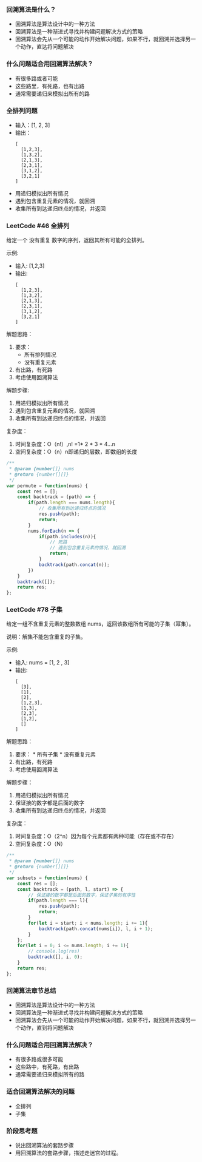 ### 回溯算法是什么？
* 回溯算法是算法设计中的一种方法
* 回溯算法是一种渐进式寻找并构建问题解决方式的策略
* 回溯算法会先从一个可能的动作开始解决问题，如果不行，就回溯并选择另一个动作，直达将问题解决

### 什么问题适合用回溯算法解决？
* 有很多路或者可能
* 这些路里，有死路，也有出路
* 通常需要递归来模拟出所有的路

### 全排列问题
* 输入：[1, 2, 3]
* 输出：
  ```
  [
    [1,2,3],
    [1,3,2],
    [2,1,3],
    [2,3,1],
    [3,1,2],
    [3,2,1]
  ]
  ```
* 用递归模拟出所有情况
* 遇到包含重复元素的情况，就回溯
* 收集所有到达递归终点的情况，并返回 

### LeetCode #46 全排列
给定一个 没有重复 数字的序列，返回其所有可能的全排列。

示例:
* 输入: [1,2,3]
* 输出:
    ```
    [
      [1,2,3],
      [1,3,2],
      [2,1,3],
      [2,3,1],
      [3,1,2],
      [3,2,1]
    ]
    ```
解题思路：
1. 要求：
	* 所有排列情况 
	* 没有重复元素
2. 有出路，有死路
3. 考虑使用回溯算法

解题步骤:
1. 用递归模拟出所有情况
2. 遇到包含重复元素的情况，就回溯
3. 收集所有到达递归终点的情况，并返回

复杂度：
1. 时间复杂度：O（n!）,n! =1* 2 * 3 * 4...n
2. 空间复杂度：O（n）n即递归的层数，即数组的长度

```JavaScript
/**
 * @param {number[]} nums
 * @return {number[][]}
 */
var permute = function(nums) {
    const res = [];
    const backtrack = (path) => {
        if(path.length === nums.length){
            // 收集所有到达递归终点的情况
            res.push(path);
            return;
        }
        nums.forEach(n => {
            if(path.includes(n)){
                // 死路
                // 遇到包含重复元素的情况，就回溯
                return;
            }
            backtrack(path.concat(n));
        })
    }
    backtrack([]);
    return res;
};
```

### LeetCode #78 子集
给定一组不含重复元素的整数数组 nums，返回该数组所有可能的子集（幂集）。

说明：解集不能包含重复的子集。

示例:

* 输入: nums = [1, 2 , 3]
* 输出:
  ```
  [
    [3],
    [1],
    [2],
    [1,2,3],
    [1,3],
    [2,3],
    [1,2],
    []
  ]
  ```
解题思路：
1. 要求：
		* 所有子集
		* 没有重复元素
2. 有出路，有死路
3. 考虑使用回溯算法

解题步骤：
1. 用递归模拟出所有情况
2. 保证接的数字都是后面的数字
3. 收集所有到达递归终点的情况，并返回

复杂度：
1. 时间复杂度：O（2^n）因为每个元素都有两种可能（存在或不存在）
2. 空间复杂度：O（N）

```JavaScript
/**
 * @param {number[]} nums
 * @return {number[][]}
 */
var subsets = function(nums) {
    const res = [];
    const backtrack = (path, l, start) => {
        // 保证接的数字都是后面的数字，保证子集的有序性
        if(path.length === l){
            res.push(path);
            return;
        }
        for(let i = start; i < nums.length; i += 1){
            backtrack(path.concat(nums[i]), l, i + 1);
        }
    };
    for(let i = 0; i <= nums.length; i += 1){
        // console.log(res)
        backtrack([], i, 0);
    }
    return res;
};
```


### 回溯算法章节总结
* 回溯算法是算法设计中的一种方法
* 回溯算法是一种渐进式寻找并构建问题解决方式的策略
* 回溯算法会先从一个可能的动作开始解决问题，如果不行，就回溯并选择另一个动作，直到将问题解决

### 什么问题适合用回溯算法解决？
* 有很多路或很多可能
* 这些路中，有死路，有出路
* 通常需要递归来模拟所有的路
### 适合回溯算法解决的问题
* 全排列
* 子集

### 阶段思考题
* 说出回溯算法的套路步骤
* 用回溯算法的套路步骤，描述走迷宫的过程。